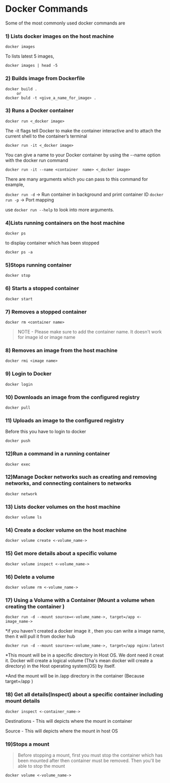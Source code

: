 # Docker Commands

Some of the most commonly used docker commands are 

### 1) Lists docker images on the host machine
```
docker images
```
To lists latest 5 images,
```
docker images | head -5
```
### 2) Builds image from Dockerfile
````
docker build .
     or
docker buld -t <give_a_name_for_image> .
````

### 3) Runs a Docker container
````
docker run <_docker image>
````
The -it flags tell Docker to make the container interactive and to attach the current shell to the container’s terminal
````
docker run -it <_docker image>
````
You can give a name to your Docker container by using the --name option with the docker run command
````
docker run -it --name <container  name> <_docker image>
````

There are many arguments which you can pass to this command for example,

`docker run -d` -> Run container in background and print container ID
`docker run -p` -> Port mapping

use `docker run --help` to look into more arguments.

### 4)Lists running containers on the host machine

````
docker ps
````
to display container which has been stopped
````
docker ps -a
````

### 5)Stops running container

````
docker stop
````



### 6) Starts a stopped container

````
docker start
````


### 7) Removes a stopped container

````
docker rm <container name>
````
> NOTE - Please make sure to add the container name. It doesn't work for image id or image name

### 8) Removes an image from the host machine
````
docker rmi <image name>
````

### 9) Login to Docker
````
docker login
````

### 10) Downloads an image from the configured registry
````
docker pull
````




### 11) Uploads an image to the configured registry  

Before this you have to login to docker
````
docker push
````

### 12)Run a command in a running container

````
docker exec
````

### 12)Manage Docker networks such as creating and removing networks, and connecting containers to networks

````
docker network
````

### 13) Lists docker volumes on the host machine
```
docker volume ls
```

### 14) Create a docker volume on the host machine
```
docker volume create <-volume_name->
```

### 15) Get more details about a specific volume
```
docker volume inspect <-volume_name->
```

### 16) Delete a volume
```
docker volume rm <-volume_name->
```

### 17) Using a Volume with a Container (Mount a volume when creating the container )
```
docker run -d --mount source=<-volume_name->, target=/app <-image_name->
```

*if you haven't created a docker image it , then you can write a image name, then it will pull it from docker hub

```
docker run -d --mount source=<-volume_name->, target=/app nginx:latest
```

*This mount will be in a specific directory in Host OS. We dont need it creat it.
Docker will create a logical volume (Tha's mean docker will create a directory) 
in the Host operating system(OS) by itself.

*And the mount will be in /app directory in the container (Because  target=/app )



### 18) Get all details(Inspect) about a specific container including mount details

```
docker inspect <-container_name->
```

Destinations - This will depicts where the mount in container

Source       - This will depicts where the mount in host OS


### 19)Stops a mount 

>Before stopping a mount, first you must stop the container which has been mounted
>after then container must be removed. Then you'll be able to stop the mount 
````
docker volume <-volume_name->
````


